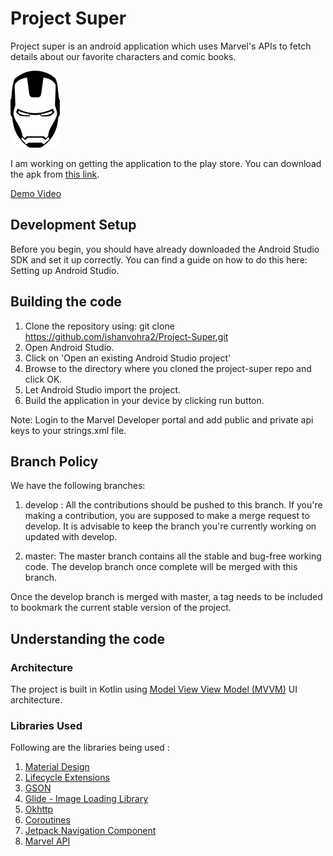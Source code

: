 # Project Super

Project super is an android application which uses Marvel's APIs to fetch details about our favorite characters
and comic books. 

![](https://github.com/ishanvohra2/Project-Super/blob/master/iron-man.png?raw=true) 

I am working on getting the application to the play store. You can download the apk from [this link](https://drive.google.com/file/d/1IZT48AcjIEmtz0gXAa8hZMSZUb-WMzKD/view?usp=sharing).

[Demo Video](https://github.com/ishanvohra2/Project-Super/blob/master/video.mp4?raw=true) 

## Development Setup
Before you begin, you should have already downloaded the Android Studio SDK and set it up correctly.
You can find a guide on how to do this here: Setting up Android Studio.

## Building the code
1. Clone the repository using: git clone https://github.com/ishanvohra2/Project-Super.git
2. Open Android Studio.
3. Click on 'Open an existing Android Studio project'
4. Browse to the directory where you cloned the project-super repo and click OK.
5. Let Android Studio import the project.
6. Build the application in your device by clicking run button.

Note: Login to the Marvel Developer portal and add public and private api keys to your strings.xml file. 

## Branch Policy
We have the following branches:

1. develop : All the contributions should be pushed to this branch. If you're making a contribution, you are supposed to make a merge request to develop.
It is advisable to keep the branch you're currently working on updated with develop.

2. master: The master branch contains all the stable and bug-free working code. The develop branch once complete will be merged with this branch.

Once the develop branch is merged with master, a tag needs to be included to bookmark the current stable version of the project.

## Understanding the code
### Architecture
The project is built in Kotlin using [Model View View Model (MVVM)](https://www.section.io/engineering-education/implementing-mvvm-architecture-in-android-using-kotlin/) UI architecture. 

### Libraries Used
Following are the libraries being used :
1. [Material Design](https://material.io/)
2. [Lifecycle Extensions](https://developer.android.com/jetpack/androidx/releases/lifecycle)
3. [GSON](https://github.com/google/gson)
4. [Glide - Image Loading Library](https://github.com/bumptech/glide)
5. [Okhttp](https://square.github.io/okhttp/)
6. [Coroutines](https://developer.android.com/kotlin/coroutines)
7. [Jetpack Navigation Component](https://developer.android.com/guide/navigation)
8. [Marvel API](https://developer.marvel.com/)
